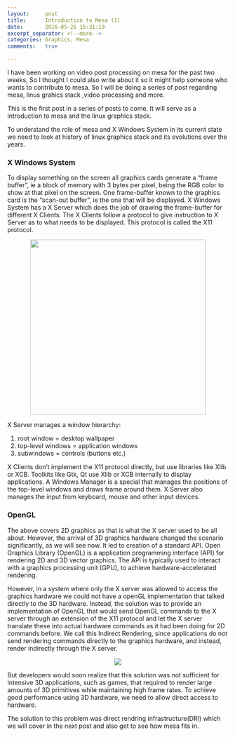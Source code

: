 ```yaml
---
layout:     post
title:      Introduction to Mesa (I)
date:       2016-05-25 15:31:19
excerpt_separator: <!--more-->
categories: Graphics, Mesa 
comments:   true

---
```

I have been working on video post processing on mesa for the past two weeks, So I thought I could also write about it so it might help someone who 
wants to contribute to mesa. So I will be doing a series of post regarding mesa, linus grahics stack ,video processing and more.
<!--more-->
This is the first post in a series of posts to come. It will serve as a introduction to mesa and the linux graphics stack. 

To understand the role of mesa and X Windows System in its current state we need to look at history of linux graphics stack and its evolutions 
over the years.

### X Windows System
To display something on the screen all graphics cards generate a “frame buffer”, ie a block of memory with 3 bytes per pixel, being the RGB color to show at that pixel 
on the screen. One frame-buffer known to the graphics card is the “scan-out buffer”, ie the one that will be displayed. X Windows System has a X Server which does the
job of drawing the frame-buffer for different X Clients. The X Clients follow a protocol to give instruction to X Server as to what needs to be displayed. This protocol 
is called the X11 protocol.
<p style="text-align:center">
<img style="width:400px;" src="{{ site.baseurl }}/assets/images/xserver.png"> 
</p>
X Server manages a window hierarchy:

1. root window = desktop wallpaper
2. top-level windows = application windows
3. subwindows = controls (buttons etc.)

X Clients don’t implement the X11 protocol directly, but use libraries like Xlib or XCB. Toolkits like Gtk, Qt use Xlib or XCB internally to display applications.
A Windows Manager is a special that manages the positions of the top-level windows and draws frame around them. X Server also manages the input  from keyboard, 
mouse and other input devices.

### OpenGL
The above covers 2D graphics as that is what the X server used to be all about. However, the arrival of 3D graphics hardware changed the scenario significantly, 
as we will see now. It led to creation of a standard API. Open Graphics Library (OpenGL) is a application programming interface (API) for rendering 2D and 3D vector graphics. The API is typically used to 
interact with a graphics processing unit (GPU), to achieve hardware-accelerated rendering.

However, in a system where only the X server was allowed to access the graphics hardware we could not have a openGL implementation that talked 
directly to the 3D hardware. Instead, the solution was to provide an implementation of OpenGL that would send OpenGL commands to the X server 
through an extension of the X11 protocol and let the X server translate these into actual hardware commands as it had been doing for 2D commands 
before.
We call this Indirect Rendering, since applications do not send rendering commands directly to the graphics hardware, and instead, render 
indirectly through the X server.
<p style="text-align:center">
<img src="{{ site.baseurl }}/assets/images/indirect.png">
</p>
But developers would soon realize that this solution was not sufficient for intensive 3D applications, such as games, that required to render 
large amounts of 3D primitives while maintaining high frame rates. To achieve good performance using 3D hardware, we need to allow direct access
to hardware. 

The solution to this problem was direct rendring infrastructure(DRI) which we will cover in the next post and also get to see how mesa fits in.
